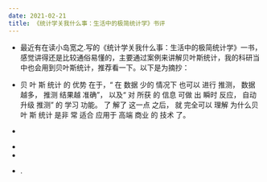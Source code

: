 ```yaml
---
date: 2021-02-21
title: 《统计学关我什么事：生活中的极简统计学》书评
---
```


 

- 最近有在读小岛宽之.写的《统计学关我什么事：生活中的极简统计学》一书，感觉讲得还是比较通俗易懂的，主要通过案例来讲解贝叶斯统计，我的科研当中也会用到贝叶斯统计，推荐看一下。以下是为摘抄：

- 贝 叶 斯 统计 的 优势 在于，“ 在 数据 少的 情况下 也可以 进行 推测， 数据 越多， 推测 结果越 准确”， 以及“ 对 所获 的 信息 可做 出 瞬时 反应， 自动 升级 推测” 的 学习 功能。 了 解了 这一点 之后， 就 完全可以 理解 为什么贝 叶 斯 统计 是非 常 适合 应用于 高端 商业 的 技术 了。

- ​

-  

-  

- .







 

 

 

 

 

 

 